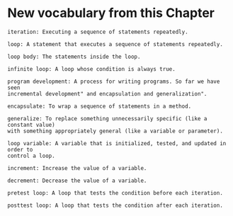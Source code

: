# New vocabulary from this Chapter 


    iteration: Executing a sequence of statements repeatedly.
    
    loop: A statement that executes a sequence of statements repeatedly.
    
    loop body: The statements inside the loop.
    
    infinite loop: A loop whose condition is always true.
    
    program development: A process for writing programs. So far we have seen
    incremental development" and encapsulation and generalization".
    
    encapsulate: To wrap a sequence of statements in a method.
    
    generalize: To replace something unnecessarily specific (like a constant value)
    with something appropriately general (like a variable or parameter).
    
    loop variable: A variable that is initialized, tested, and updated in order to
    control a loop.
    
    increment: Increase the value of a variable.
    
    decrement: Decrease the value of a variable.
    
    pretest loop: A loop that tests the condition before each iteration.
    
    posttest loop: A loop that tests the condition after each iteration.
